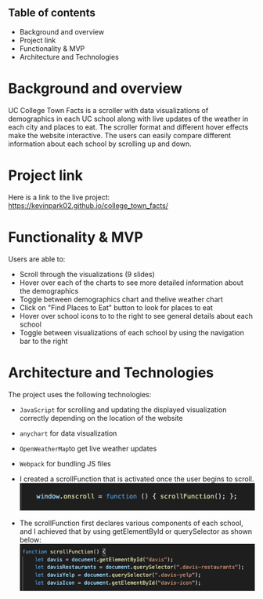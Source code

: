 ## Table of contents
* Background and overview
* Project link
* Functionality & MVP
* Architecture and Technologies

# Background and overview
UC College Town Facts is a scroller with data visualizations of demographics in each UC school along with live updates of the weather in each city and places to eat. The scroller format and different hover effects make the website interactive. The users can easily compare different information about each school by scrolling up and down.

# Project link
Here is a link to the live project: https://kevinpark02.github.io/college_town_facts/

# Functionality & MVP
Users are able to: 
* Scroll through the visualizations (9 slides)
* Hover over each of the charts to see more detailed information about the demographics
* Toggle between demographics chart and thelive weather chart
* Click on "Find Places to Eat" button to look for places to eat
* Hover over school icons to to the right to see general details about each school
* Toggle between visualizations of each school by using the navigation bar to the right

# Architecture and Technologies
The project uses the following technologies:

* `JavaScript` for scrolling and updating the displayed visualization correctly depending on the location of the website
* `anychart` for data visualization
* `OpenWeatherMap`to get live weather updates
* `Webpack` for bundling JS files

* I created a scrollFunction that is activated once the user begins to scroll. 
    <img src="./src/image/readme_onscroll_snippet.png">
* The scrollFunction first declares various components of each school, and I achieved that by using getElementById or querySelector as shown below:
    <img src="./src/image/readme_declare.png">
